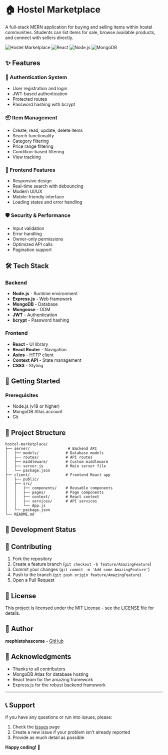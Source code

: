 # 🏠 Hostel Marketplace

A full-stack MERN application for buying and selling items within hostel communities. Students can list items for sale, browse available products, and connect with sellers directly.

![Hostel Marketplace](https://img.shields.io/badge/Status-In%20Development-yellow)
![React](https://img.shields.io/badge/React-18.2.0-blue)
![Node.js](https://img.shields.io/badge/Node.js-18+-green)
![MongoDB](https://img.shields.io/badge/MongoDB-Atlas-green)

## ✨ Features

### 🔐 Authentication System
- User registration and login
- JWT-based authentication
- Protected routes
- Password hashing with bcrypt

### 📦 Item Management
- Create, read, update, delete items
- Search functionality
- Category filtering
- Price range filtering
- Condition-based filtering
- View tracking

### 🎨 Frontend Features
- Responsive design
- Real-time search with debouncing
- Modern UI/UX
- Mobile-friendly interface
- Loading states and error handling

### 🛡️ Security & Performance
- Input validation
- Error handling
- Owner-only permissions
- Optimized API calls
- Pagination support

## 🛠️ Tech Stack

### Backend
- **Node.js** - Runtime environment
- **Express.js** - Web framework
- **MongoDB** - Database
- **Mongoose** - ODM
- **JWT** - Authentication
- **bcrypt** - Password hashing

### Frontend
- **React** - UI library
- **React Router** - Navigation
- **Axios** - HTTP client
- **Context API** - State management
- **CSS3** - Styling

## 🚀 Getting Started

### Prerequisites
- Node.js (v18 or higher)
- MongoDB Atlas account
- Git

## 📁 Project Structure

```
hostel-marketplace/
├── server/                 # Backend API
│   ├── models/            # Database models
│   ├── routes/            # API routes
│   ├── middleware/        # Custom middleware
│   ├── server.js          # Main server file
│   └── package.json
├── client/                # Frontend React app
│   ├── public/
│   ├── src/
│   │   ├── components/    # Reusable components
│   │   ├── pages/         # Page components
│   │   ├── context/       # React context
│   │   ├── services/      # API services
│   │   └── App.js
│   └── package.json
└── README.md
```

## 🚧 Development Status

## 🤝 Contributing

1. Fork the repository
2. Create a feature branch (`git checkout -b feature/AmazingFeature`)
3. Commit your changes (`git commit -m 'Add some AmazingFeature'`)
4. Push to the branch (`git push origin feature/AmazingFeature`)
5. Open a Pull Request

## 📄 License

This project is licensed under the MIT License - see the [LICENSE](LICENSE) file for details.

## 👥 Author

**mephistohascome** - [GitHub](https://github.com/mephistohascome)

## 🙏 Acknowledgments

- Thanks to all contributors
- MongoDB Atlas for database hosting
- React team for the amazing framework
- Express.js for the robust backend framework

---

## 📞 Support

If you have any questions or run into issues, please:
1. Check the [Issues](https://github.com/mephistohascome/hostel-marketplace/issues) page
2. Create a new issue if your problem isn't already reported
3. Provide as much detail as possible

**Happy coding! 🎉**
